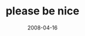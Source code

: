 ---
layout: base.njk
title : 'please be nice' 
view_title : 'please be nice' 
year : '2008' 
date : '2008-04-16' 
img_file : '/drawing/pleasebenice.png' 
html_file : 'pleasebenice' 
next_html : 'youshouldbemine.html' 
year_order : '165' 
permalink : "title/{{html_file}}.html"
---